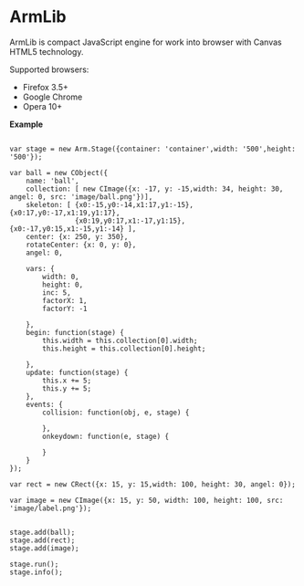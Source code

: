 ArmLib
======

ArmLib is compact JavaScript engine for work into browser with Canvas HTML5 technology.

Supported browsers:

* Firefox 3.5+
* Google Chrome
* Opera 10+


**Example**

<pre><code>
var stage = new Arm.Stage({container: 'container',width: '500',height: '500'});

var ball = new CObject({
	name: 'ball', 
	collection: [ new CImage({x: -17, y: -15,width: 34, height: 30, angel: 0, src: 'image/ball.png'})],
	skeleton: [ {x0:-15,y0:-14,x1:17,y1:-15},{x0:17,y0:-17,x1:19,y1:17},
				{x0:19,y0:17,x1:-17,y1:15},{x0:-17,y0:15,x1:-15,y1:-14} ],
	center: {x: 250, y: 350},
	rotateCenter: {x: 0, y: 0},
	angel: 0,
	
	vars: {
		width: 0,
		height: 0,
		inc: 5,
		factorX: 1,
		factorY: -1

	},
	begin: function(stage) {
		this.width = this.collection[0].width;
		this.height = this.collection[0].height;

	},
	update: function(stage) {
		this.x += 5;
		this.y += 5;
	},
	events: { 
		collision: function(obj, e, stage) {

		},
		onkeydown: function(e, stage) {

		}
	}
});

var rect = new CRect({x: 15, y: 15,width: 100, height: 30, angel: 0});

var image = new CImage({x: 15, y: 50, width: 100, height: 100, src: 'image/label.png'});


stage.add(ball);  
stage.add(rect);
stage.add(image);

stage.run(); 
stage.info();
</code></pre>